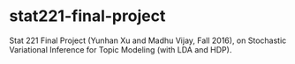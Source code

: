 # stat221-final-project
Stat 221 Final Project (Yunhan Xu and Madhu Vijay, Fall 2016), on Stochastic Variational Inference for Topic Modeling (with LDA and HDP).
